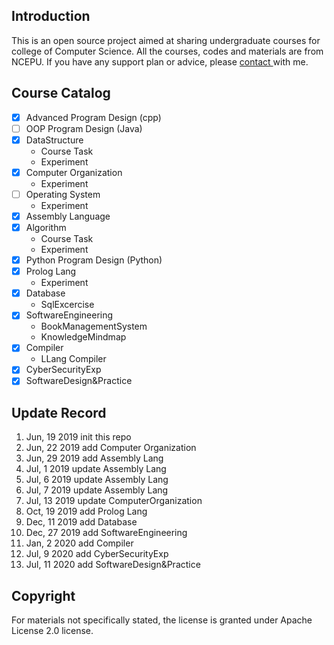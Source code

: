 ## Introduction
This is an open source project aimed at sharing undergraduate courses for college of Computer Science. All the courses, codes and materials are from NCEPU. If you have any support plan or advice, please <a href="Mailto:luckychizuo@gmail.com">contact </a>with me.

## Course Catalog
- [x] Advanced Program Design (cpp)
- [ ] OOP Program Design (Java)
- [x] DataStructure
    - Course Task
    - Experiment
- [x] Computer Organization
    - Experiment
- [ ] Operating System
    - Experiment
- [x] Assembly Language
- [x] Algorithm
    - Course Task
    - Experiment
- [x] Python Program Design (Python)
- [x] Prolog Lang
    - Experiment
- [x] Database
    - SqlExcercise
- [x] SoftwareEngineering
    - BookManagementSystem
    - KnowledgeMindmap
- [x] Compiler
    - LLang Compiler
- [x] CyberSecurityExp
- [x] SoftwareDesign&Practice 

## Update Record
1. Jun, 19 2019 init this repo
2. Jun, 22 2019 add Computer Organization
3. Jun, 29 2019 add Assembly Lang
4. Jul, 1 2019 update Assembly Lang 
5. Jul, 6 2019 update Assembly Lang
6. Jul, 7 2019 update Assembly Lang
7. Jul, 13 2019 update ComputerOrganization
8. Oct, 19 2019 add Prolog Lang
9. Dec, 11 2019 add Database
10. Dec, 27 2019 add SoftwareEngineering
11. Jan, 2 2020 add Compiler
12. Jul, 9 2020 add CyberSecurityExp
13. Jul, 11 2020 add SoftwareDesign&Practice

## Copyright
For materials not specifically stated, the license is granted under Apache License 2.0 license.
